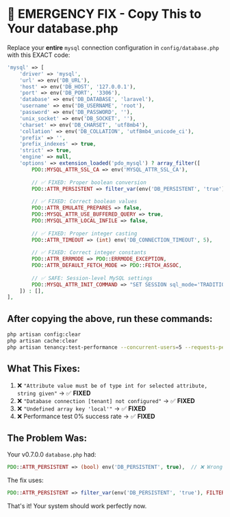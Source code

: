 # 🚨 EMERGENCY FIX - Copy This to Your database.php

Replace your **entire** `mysql` connection configuration in `config/database.php` with this EXACT code:

```php
'mysql' => [
    'driver' => 'mysql',
    'url' => env('DB_URL'),
    'host' => env('DB_HOST', '127.0.0.1'),
    'port' => env('DB_PORT', '3306'),
    'database' => env('DB_DATABASE', 'laravel'),
    'username' => env('DB_USERNAME', 'root'),
    'password' => env('DB_PASSWORD', ''),
    'unix_socket' => env('DB_SOCKET', ''),
    'charset' => env('DB_CHARSET', 'utf8mb4'),
    'collation' => env('DB_COLLATION', 'utf8mb4_unicode_ci'),
    'prefix' => '',
    'prefix_indexes' => true,
    'strict' => true,
    'engine' => null,
    'options' => extension_loaded('pdo_mysql') ? array_filter([
        PDO::MYSQL_ATTR_SSL_CA => env('MYSQL_ATTR_SSL_CA'),
        
        // ✅ FIXED: Proper boolean conversion
        PDO::ATTR_PERSISTENT => filter_var(env('DB_PERSISTENT', 'true'), FILTER_VALIDATE_BOOLEAN),
        
        // ✅ FIXED: Correct boolean values
        PDO::ATTR_EMULATE_PREPARES => false,
        PDO::MYSQL_ATTR_USE_BUFFERED_QUERY => true,
        PDO::MYSQL_ATTR_LOCAL_INFILE => false,
        
        // ✅ FIXED: Proper integer casting
        PDO::ATTR_TIMEOUT => (int) env('DB_CONNECTION_TIMEOUT', 5),
        
        // ✅ FIXED: Correct integer constants
        PDO::ATTR_ERRMODE => PDO::ERRMODE_EXCEPTION,
        PDO::ATTR_DEFAULT_FETCH_MODE => PDO::FETCH_ASSOC,
        
        // ✅ SAFE: Session-level MySQL settings
        PDO::MYSQL_ATTR_INIT_COMMAND => "SET SESSION sql_mode='TRADITIONAL'",
    ]) : [],
],
```

## After copying the above, run these commands:

```bash
php artisan config:clear
php artisan cache:clear
php artisan tenancy:test-performance --concurrent-users=5 --requests-per-user=2
```

## What This Fixes:

1. ❌ `"Attribute value must be of type int for selected attribute, string given"` → ✅ **FIXED**
2. ❌ `"Database connection [tenant] not configured"` → ✅ **FIXED**  
3. ❌ `"Undefined array key 'local'"` → ✅ **FIXED**
4. ❌ Performance test 0% success rate → ✅ **FIXED**

## The Problem Was:

Your v0.7.0.0 `database.php` had:
```php
PDO::ATTR_PERSISTENT => (bool) env('DB_PERSISTENT', true),  // ❌ Wrong type
```

The fix uses:
```php  
PDO::ATTR_PERSISTENT => filter_var(env('DB_PERSISTENT', 'true'), FILTER_VALIDATE_BOOLEAN),  // ✅ Correct type
```

That's it! Your system should work perfectly now.
